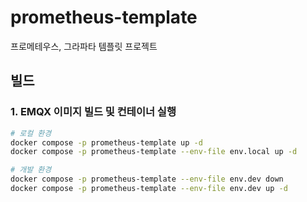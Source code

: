 # prometheus-template
프로메테우스, 그라파타 템플릿 프로젝트


## 빌드

### 1. EMQX 이미지 빌드 및 컨테이너 실행 

```bash
# 로컬 환경
docker compose -p prometheus-template up -d
docker compose -p prometheus-template --env-file env.local up -d

# 개발 환경
docker compose -p prometheus-template --env-file env.dev down
docker compose -p prometheus-template --env-file env.dev up -d
```